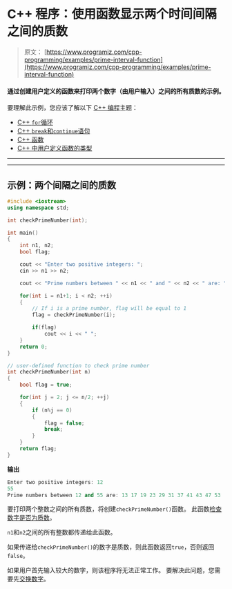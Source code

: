 # C++ 程序：使用函数显示两个时间间隔之间的质数

> 原文： [https://www.programiz.com/cpp-programming/examples/prime-interval-function](https://www.programiz.com/cpp-programming/examples/prime-interval-function)

#### 通过创建用户定义的函数来打印两个数字（由用户输入）之间的所有质数的示例。

要理解此示例，您应该了解以下 [C++ 编程](/cpp-programming "C++ tutorial")主题：

*   [C++ `for`循环](/cpp-programming/for-loop) 
*   [C++ `break`和`continue`语句](/cpp-programming/break-continue)
*   [C++ 函数](/cpp-programming/function)
*   [C++ 中用户定义函数的类型](/cpp-programming/user-defined-function-types)

* * *

* * *

## 示例：两个间隔之间的质数

```cpp
#include <iostream>
using namespace std;

int checkPrimeNumber(int);

int main()
{
    int n1, n2;
    bool flag;

    cout << "Enter two positive integers: ";
    cin >> n1 >> n2;

    cout << "Prime numbers between " << n1 << " and " << n2 << " are: ";

    for(int i = n1+1; i < n2; ++i)
    {
        // If i is a prime number, flag will be equal to 1
        flag = checkPrimeNumber(i);

        if(flag)
            cout << i << " ";
    }
    return 0;
}

// user-defined function to check prime number
int checkPrimeNumber(int n)
{
    bool flag = true;

    for(int j = 2; j <= n/2; ++j)
    {
        if (n%j == 0)
        {
            flag = false;
            break;
        }
    }
    return flag;
} 
```

**输出**

```cpp
Enter two positive integers: 12
55
Prime numbers between 12 and 55 are: 13 17 19 23 29 31 37 41 43 47 53 
```

要打印两个整数之间的所有质数，将创建`checkPrimeNumber()`函数。 此函数[检查数字是否为质数](/cpp-programming/examples/prime-number "Example to check prime number in C++")。

`n1`和`n2`之间的所有整数都传递给此函数。

如果传递给`checkPrimeNumber()`的数字是质数，则此函数返回`true`，否则返回`false`。

如果用户首先输入较大的数字，则该程序将无法正常工作。 要解决此问题，您需要先[交换数字](/cpp-programming/examples/swapping "C++ program to swap numbers")。